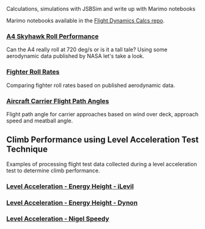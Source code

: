 Calculations, simulations with JSBSim and write up with Marimo notebooks

Marimo notebooks available in the [Flight Dynamics Calcs repo](https://github.com/seanmcleod70/FlightDynamicsCalcs).

### [A4 Skyhawk Roll Performance](A4SkyhawkRollPerformance.html)

Can the A4 really roll at 720 deg/s or is it a tall tale? Using some aerodynamic data published by NASA let's take a look.

### [Fighter Roll Rates](FighterRollRates.html)

Comparing fighter roll rates based on published aerodynamic data.
 
### [Aircraft Carrier Flight Path Angles](AircraftCarrierFlightPathAngles.html)

Flight path angle for carrier approaches based on wind over deck, approach speed and meatball angle.

## Climb Performance using Level Acceleration Test Technique

Examples of processing flight test data collected during a level acceleration test to determine climb performance.

### [Level Acceleration - Energy Height - iLevil](LevelAccelerationEnergyHeightiLevil.html)

### [Level Acceleration - Energy Height - Dynon](LevelAccelerationEnergyHeightDynon.html)

### [Level Acceleration - Nigel Speedy](LevelAccelerationNigelSpeedy.html)

